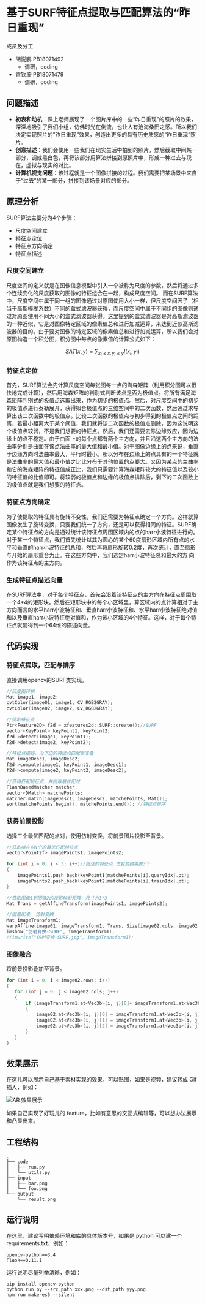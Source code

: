 # 基于SURF特征点提取与匹配算法的“昨日重现”

成员及分工
- 胡悦鹏 PB18071492
  - 调研，coding
- 宫钦浤 PB18071479
  - 调研，coding


## 问题描述

- **初衷和动机**：课上老师展现了一个图片库中的一些“昨日重现”的照片的效果，深深地吸引了我们小组，仿佛时光在倒流，也让人有沧海桑田之感。所以我们决定实现照片的”昨日重现”效果，创造出更多的具有历史质感的“昨日重现”照片。
- **创意描述**：我们会使用一些我们在现实生活中拍到的照片，然后截取中间某一部分，调成黑白色，再将该部分用算法拼接到原照片中，形成一种过去与现在，虚拟与现实的对比。
- **计算机视觉问题**：该过程就是一个图像拼接的过程。我们需要把某场景中来自于“过去”的某一部分，拼接到该场景对应的部分。

## 原理分析

SURF算法主要分为4个步骤：
- 尺度空间建立
- 特征点定位
- 特征点方向确定
- 特征点描述

### 尺度空间建立

尺度空间的定义就是在图像信息模型中引入一个被称为尺度的参数，然后将通过多个连续变化的尺度获取的图像的特征组合在一起，构成尺度空间。
而在SURF算法中，尺度空间中属于同一组的图像通过对原图使用大小一样，但尺度空间因子（相当于高斯模糊系数）不同的盒式滤波器获得，而尺度空间中属于不同组的图像则通过对原图使用不同大小的盒式滤波器获得。这里提到的盒式滤波器是对高斯滤波器的一种近似，它是对图像特定区域的像素值总和进行加减运算，来达到近似高斯滤波器的目的。由于要对图像的特定区域的像素值总和进行加减运算，所以我们会对原图构造一个积分图，积分图中每点的像素值的计算公式如下：

$$
SAT(x,y) = \sum_{x_{i}\leq x,y_{i}\leq y} I(x_{i},y_{i})
$$

### 特征点定位

首先，SURF算法会先计算尺度空间每张图每一点的海森矩阵（利用积分图可以很快地完成计算），然后用海森矩阵的判别式判断该点是否为极值点。将所有满足海森矩阵判别式的极值点选取出来，作为初步的极值点。然后，对尺度空间中的初步的极值点进行泰勒展开，获得拟合极值点的三维空间中的二次函数，然后通过求导算出该二次函数中的极值点。比较二次函数的极值点与初步得到的极值点之间的距离，若最小距离大于某个阈值，我们就将该二次函数的极值点删除，因为这说明这个极值点较弱，不是我们想要的特征点。然后，我们还需要去除边缘效应，因为边缘上的点不稳定。由于曲面上的每个点都有两个主方向，并且沿这两个主方向的法曲率分别是曲面在该点法曲率的最大值和最小值。对于图像边缘上的点来说，垂直于边缘方向时法曲率最大，平行时最小。所以分布在边缘上的点具有的一个特征就是法曲率的最大值和最小值之比比分布于其他位置的点要大。又因为某点的主曲率和它的海森矩阵的特征值成正比，我们只需要计算海森矩阵较大的特征值以及较小的特征值的比值即可。将较弱的极值点和边缘的极值点排除后，剩下的二次函数上的极值点就是我们想要的特征点。

### 特征点方向确定

为了使提取的特征具有旋转不变性，我们还需要为特征点确定一个方向。这样就算图像发生了旋转变换，只要我们统一了方向，还是可以获得相同的特征。SURF确定某个特征点的方向是通过统计该特征点周围区域内的点的harr小波特征进行的。对于某一个特征点，我们首先统计以其为圆心的某个60度扇形区域内所有点的水平和垂直的harr小波特征的总和，然后再将扇形旋转0.2度，再次统计，直至扇形与开始的扇形重合为止。在这些方向中，我们选定harr小波特征总和最大的方
向作为该特征点的主方向。

### 生成特征点描述向量

在SURF算法中，对于每个特征点，首先会沿着该特征点的主方向在特征点周围取一个4*4的矩形块。然后在矩形块中的每个小区域里，算区域内的点计算相对于主方向而言的水平harr小波特征和、垂直harr小波特征和、水平harr小波特征绝对值和以及垂直harr小波特征绝对值和，作为该小区域的4个特征。这样，对于每个特征点就能得到一个64维的描述向量。

## 代码实现

### 特征点提取，匹配与排序

直接调用opencv的SURF类实现。
```cpp
//灰度图转换  
Mat image1, image2;
cvtColor(image01, image1, CV_RGB2GRAY);
cvtColor(image02, image2, CV_RGB2GRAY);

//提取特征点    
Ptr<Feature2D> f2d = xfeatures2d::SURF::create();//SURF
vector<KeyPoint> keyPoint1, keyPoint2;
f2d->detect(image1, keyPoint1);
f2d->detect(image2, keyPoint2);

//特征点描述，为下边的特征点匹配做准备    
Mat imageDesc1, imageDesc2;
f2d->compute(image1, keyPoint1, imageDesc1);
f2d->compute(image2, keyPoint2, imageDesc2);

//获得匹配特征点，并提取最优配对     
FlannBasedMatcher matcher;
vector<DMatch> matchePoints;
matcher.match(imageDesc1, imageDesc2, matchePoints, Mat());
sort(matchePoints.begin(), matchePoints.end()); //特征点排序 
```

### 获得前景投影

选择三个最优匹配的点对，使用仿射变换，将前景图片投影至背景。
```cpp
//获取排在前N个的最优匹配特征点  
vector<Point2f> imagePoints1, imagePoints2;

for (int i = 0; i < 3; i++)//挑选的特征点 仿射变换需要3个
{
	imagePoints1.push_back(keyPoint1[matchePoints[i].queryIdx].pt);
	imagePoints2.push_back(keyPoint2[matchePoints[i].trainIdx].pt);
}

//获取图像1到图像2的投影映射矩阵，尺寸为3*3 
Mat Trans = getAffineTransform(imagePoints1, imagePoints2);

//图像配准  仿射变换
Mat imageTransform1;
warpAffine(image01, imageTransform1, Trans, Size(image02.cols, image02.rows));
imshow("仿射变换-SURF", imageTransform1);
//imwrite("仿射变换-SURF.jpg", imageTransform1);
 ```
 
### 图像融合

 将前景投影叠加至背景。
 ```cpp
for (int i = 0; i < image02.rows; i++)
{
	for (int j = 0; j < image02.cols; j++)
	{
		if (imageTransform1.at<Vec3b>(i, j)[0]+ imageTransform1.at<Vec3b>(i, j)[1]+ imageTransform1.at<Vec3b>(i, j)[2]) 
		{
			image02.at<Vec3b>(i, j)[0] = imageTransform1.at<Vec3b>(i, j)[0];
			image02.at<Vec3b>(i, j)[1] = imageTransform1.at<Vec3b>(i, j)[1];
			image02.at<Vec3b>(i, j)[2] = imageTransform1.at<Vec3b>(i, j)[2];
		}
	}
}
```

## 效果展示

在这儿可以展示自己基于素材实现的效果，可以贴图，如果是视频，建议转成 Gif 插入，例如：

![AR 效果展示](demo/ar.gif)

如果自己实现了好玩儿的 feature，比如有意思的交互式编辑等，可以想办法展示和凸显出来。

## 工程结构

```text
.
├── code
│   ├── run.py
│   └── utils.py
├── input
│   ├── bar.png
│   └── foo.png
└── output
    └── result.png
```

## 运行说明

在这里，建议写明依赖环境和库的具体版本号，如果是 python 可以建一个 requirements.txt，例如：

```
opencv-python==3.4
Flask==0.11.1
```

运行说明尽量列举清晰，例如：
```
pip install opencv-python
python run.py --src_path xxx.png --dst_path yyy.png
npm run make-es5 --silent
```

